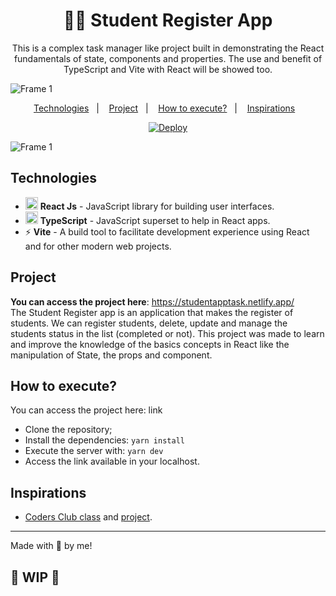 <h1 align="center"> 🧑‍🎓 Student Register App </h1>
<p align="center">This is a complex task manager like project built in demonstrating the React fundamentals 
of state, components and properties. The use and benefit of TypeScript and Vite 
with React will be showed too. </p>

![Frame 1](https://user-images.githubusercontent.com/22736436/217059080-350536c2-a4d0-45f2-8c06-ddf97deea7ef.png)


<p align="center">
  <a href="#technologies">Technologies</a>&nbsp;&nbsp;&nbsp;|&nbsp;&nbsp;&nbsp;
  <a href="#project">Project</a>&nbsp;&nbsp;&nbsp;|&nbsp;&nbsp;&nbsp;
  <a href="#how-to-execute">How to execute?</a>&nbsp;&nbsp;&nbsp;|&nbsp;&nbsp;&nbsp;
  <a href="#inspirations">Inspirations</a>&nbsp;&nbsp;&nbsp;
</p>

<p align="center">
  <a href="https://api.netlify.com/api/v1/badges/a6bf8dce-818f-4cfb-ae45-894ba70164e3/deploy-status" target="_blank">
    <img alt="Deploy" src="https://api.netlify.com/api/v1/badges/a6bf8dce-818f-4cfb-ae45-894ba70164e3/deploy-status" />
  </a>
</p>

![Frame 1](https://user-images.githubusercontent.com/22736436/217059080-350536c2-a4d0-45f2-8c06-ddf97deea7ef.png)

## Technologies
- <img src="https://i.ibb.co/4RHMmLQ/react.png" width="20"/> <b>React Js</b> - JavaScript library for building user interfaces.
- <img src="https://i.ibb.co/PZ2XZgr/ts.png" width="20"/> <b>TypeScript</b> - JavaScript superset to help in React apps.
- ⚡ **Vite**  - A build tool to facilitate development experience using React and for other modern web projects.

## Project
**You can access the project here**: https://studentapptask.netlify.app/<br/>
The Student Register app is an application that makes the register of students. We can register students, delete, update and manage the students status in the list (completed or not).
This project was made to learn and improve the knowledge of the basics concepts in React like the manipulation of State, the props and component.

## How to execute?
You can access the project here: link

- Clone the repository;
- Install the dependencies: `yarn install`
- Execute the server with: `yarn dev` 
- Access the link available in your localhost.

## Inspirations
- [Coders Club class](https://www.youtube.com/watch?v=m0nmYTAFf9Y&t) and [project](https://github.com/coders-club-codes/your-first-react-project).

--- 

Made with 💜 by me!

## 🚧 WIP 🚧

